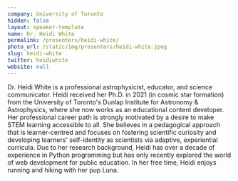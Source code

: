 ```yaml
---
company: University of Toronto
hidden: false
layout: speaker-template
name: Dr. Heidi White
permalink: /presenters/heidi-white/
photo_url: /static/img/presenters/heidi-white.jpeg
slug: heidi-white
twitter: heidiwhite
website: null
---
```


Dr. Heidi White is a professional astrophysicist, educator, and science communicator. Heidi received her Ph.D. in 2021 (in cosmic star formation) from the University of Toronto's Dunlap Institute for Astronomy & Astrophysics, where she now works as an educational content developer. Her professional career path is strongly motivated by a desire to make STEM learning accessible to all. She believes in a pedagogical approach that is learner-centred and focuses on fostering scientific curiosity and developing learners' self-identity as scientists via adaptive, experiential curricula. Due to her research background, Heidi has over a decade of experience in Python programming but has only recently explored the world of web development for public education. In her free time, Heidi enjoys running and hiking with her pup Luna.
